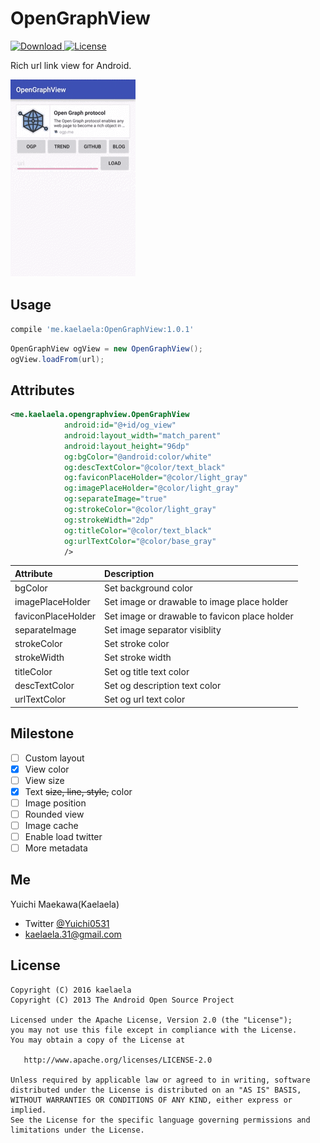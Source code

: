 OpenGraphView
===

[![Download](https://api.bintray.com/packages/kaelaela/maven/OpenGraphView/images/download.svg) ](https://bintray.com/kaelaela/maven/OpenGraphView/_latestVersion)
[![License](https://img.shields.io/badge/license-Apache%202-blue.svg)](https://www.apache.org/licenses/LICENSE-2.0)

Rich url link view for Android.

![default](art/ogview.gif)

## Usage

```groovy
compile 'me.kaelaela:OpenGraphView:1.0.1'
```

```java
OpenGraphView ogView = new OpenGraphView();
ogView.loadFrom(url);
```

## Attributes

```xml
<me.kaelaela.opengraphview.OpenGraphView
            android:id="@+id/og_view"
            android:layout_width="match_parent"
            android:layout_height="96dp"
            og:bgColor="@android:color/white"
            og:descTextColor="@color/text_black"
            og:faviconPlaceHolder="@color/light_gray"
            og:imagePlaceHolder="@color/light_gray"
            og:separateImage="true"
            og:strokeColor="@color/light_gray"
            og:strokeWidth="2dp"
            og:titleColor="@color/text_black"
            og:urlTextColor="@color/base_gray"
            />
```

| Attribute | Description |
|:---|:---|
| bgColor | Set background color |
| imagePlaceHolder | Set image or drawable to image place holder |
| faviconPlaceHolder | Set image or drawable to favicon place holder |
| separateImage | Set image separator visiblity |
| strokeColor | Set stroke color |
| strokeWidth | Set stroke width |
| titleColor | Set og title text color |
| descTextColor | Set og description text color |
| urlTextColor | Set og url text color |

## Milestone

- [ ] Custom layout
 - [x] View color
 - [ ] View size
 - [x] Text ~~size, line, style,~~ color
 - [ ] Image position
 - [ ] Rounded view
- [ ] Image cache
- [ ] Enable load twitter
- [ ] More metadata

## Me

Yuichi Maekawa(Kaelaela)
* Twitter [@Yuichi0531](https://twitter.com/Yuichi0531)
* kaelaela.31@gmail.com

License
-------
    Copyright (C) 2016 kaelaela
    Copyright (C) 2013 The Android Open Source Project

    Licensed under the Apache License, Version 2.0 (the "License");
    you may not use this file except in compliance with the License.
    You may obtain a copy of the License at

       http://www.apache.org/licenses/LICENSE-2.0

    Unless required by applicable law or agreed to in writing, software
    distributed under the License is distributed on an "AS IS" BASIS,
    WITHOUT WARRANTIES OR CONDITIONS OF ANY KIND, either express or implied.
    See the License for the specific language governing permissions and
    limitations under the License.
